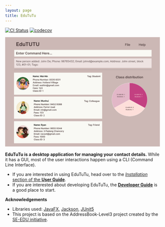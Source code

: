 ```yaml
---
layout: page
title: EduTuTu
---
```


[![CI Status](https://github.com/AY2425S1-CS2103T-T15-2/tp/actions/workflows/gradle.yml/badge.svg)](https://github.com/AY2425S1-CS2103T-T15-2/tp/actions)
[![codecov](https://codecov.io/gh/se-edu/addressbook-level3/branch/master/graph/badge.svg)](https://app.codecov.io/gh/AY2425S1-CS2103T-T15-2/tp)

![Ui](images/Ui.png)

**EduTuTu is a desktop application for managing your contact details.** While it has a GUI, most of the user interactions happen using a CLI (Command Line Interface).

* If you are interested in using EduTuTu, head over to the [_Installation_ section of the **User Guide**](UserGuide.html#Installation).
* If you are interested about developing EduTuTu, the [**Developer Guide**](DeveloperGuide.html) is a good place to start.


**Acknowledgements**

* Libraries used: [JavaFX](https://openjfx.io/), [Jackson](https://github.com/FasterXML/jackson), [JUnit5](https://github.com/junit-team/junit5)
* This project is based on the AddressBook-Level3 project created by the [SE-EDU initiative](https://se-education.org).
